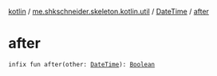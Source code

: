 [kotlin](../../index.md) / [me.shkschneider.skeleton.kotlin.util](../index.md) / [DateTime](index.md) / [after](./after.md)

# after

`infix fun after(other: `[`DateTime`](index.md)`): `[`Boolean`](https://kotlinlang.org/api/latest/jvm/stdlib/kotlin/-boolean/index.html)